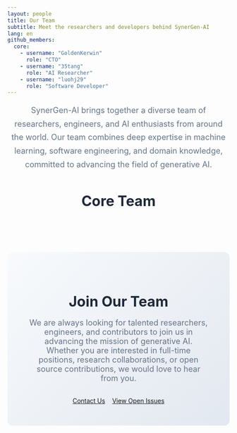 ```yaml
---
layout: people
title: Our Team
subtitle: Meet the researchers and developers behind SynerGen-AI
lang: en
github_members:
  core:
    - username: "GoldenKerwin"
      role: "CTO"
    - username: "35tang"
      role: "AI Researcher"
    - username: "luohj29"
      role: "Software Developer"
---
```


<div class="people-page">
  <div class="team-intro">
    <p>SynerGen-AI brings together a diverse team of researchers, engineers, and AI enthusiasts from around the world. Our team combines deep expertise in machine learning, software engineering, and domain knowledge, committed to advancing the field of generative AI.</p>
  </div>

  <div class="team-sections">
    <section class="team-section">
      <h2>Core Team</h2>
      <div class="team-grid" id="core-team-grid">
        <!-- Core team members will be dynamically loaded via JavaScript -->
      </div>
    </section>
  </div>
</div>

<!-- GitHub members data -->
<script type="application/json" id="github-members-data">
{{ page.github_members | jsonify }}
</script>

<div class="join-team">
  <div class="join-team-content">
    <h2>Join Our Team</h2>
    <p>We are always looking for talented researchers, engineers, and contributors to join us in advancing the mission of generative AI. Whether you are interested in full-time positions, research collaborations, or open source contributions, we would love to hear from you.</p>
    <div class="join-actions">
      <a href="/contact/" class="btn btn-primary">Contact Us</a>
      <a href="https://github.com/SynerGen-AI" target="_blank" class="btn btn-secondary">View Open Issues</a>
    </div>
  </div>
</div>


<style>
.people-page {
  max-width: 1200px;
  margin: 0 auto;
}

.team-intro {
  text-align: center;
  margin-bottom: 3rem;
  font-size: 1.125rem;
  color: #64748b;
  line-height: 1.7;
}

.team-section {
  margin-bottom: 4rem;
}

.team-section h2 {
  font-size: 2rem;
  font-weight: 700;
  margin-bottom: 2rem;
  color: #1e293b;
  text-align: center;
}

.team-grid {
  display: grid;
  grid-template-columns: repeat(auto-fill, minmax(300px, 1fr));
  gap: 2rem;
}

.team-member {
  height: 100%;
}

.member-card {
  background: white;
  border-radius: 12px;
  padding: 2rem;
  box-shadow: 0 4px 6px rgba(0, 0, 0, 0.05);
  transition: all 0.3s ease;
  border: 1px solid #e2e8f0;
  height: 100%;
  display: flex;
  flex-direction: column;
  text-align: center;
}

.member-card:hover {
  transform: translateY(-5px);
  box-shadow: 0 20px 40px rgba(0, 0, 0, 0.1);
}

.member-avatar {
  width: 120px;
  height: 120px;
  margin: 0 auto 1.5rem;
  border-radius: 50%;
  overflow: hidden;
  border: 4px solid #e2e8f0;
}

.member-avatar img {
  width: 100%;
  height: 100%;
  object-fit: cover;
}

.avatar-placeholder {
  width: 100%;
  height: 100%;
  background: linear-gradient(135deg, #2563eb, #7c3aed);
  display: flex;
  align-items: center;
  justify-content: center;
  color: white;
  font-size: 3rem;
}

.member-info {
  flex: 1;
  display: flex;
  flex-direction: column;
}

.member-name a {
  color: #1e293b;
  text-decoration: none;
  font-size: 1.25rem;
  font-weight: 600;
  transition: color 0.3s ease;
}

.member-name a:hover {
  color: #2563eb;
}

.member-position {
  color: #2563eb;
  font-weight: 600;
  margin: 0.5rem 0;
}

.member-affiliation {
  color: #64748b;
  font-size: 0.875rem;
  margin-bottom: 1rem;
}

.member-bio {
  color: #64748b;
  line-height: 1.6;
  margin-bottom: 1.5rem;
  flex: 1;
}

.member-links {
  display: flex;
  justify-content: center;
  gap: 1rem;
  margin-bottom: 1rem;
}

.member-link {
  width: 40px;
  height: 40px;
  background: #f8fafc;
  border: 1px solid #e2e8f0;
  border-radius: 50%;
  display: flex;
  align-items: center;
  justify-content: center;
  color: #64748b;
  text-decoration: none;
  transition: all 0.3s ease;
}

.member-link:hover {
  background: #2563eb;
  color: white;
  border-color: #2563eb;
  transform: translateY(-2px);
}

.member-expertise {
  display: flex;
  flex-wrap: wrap;
  gap: 0.5rem;
  justify-content: center;
}

.expertise-tag {
  padding: 0.25rem 0.75rem;
  background: #f1f5f9;
  color: #475569;
  border-radius: 20px;
  font-size: 0.75rem;
  font-weight: 500;
}

/* 加载和错误状态样式 */
.loading-message, .error-message {
  text-align: center;
  padding: 3rem 2rem;
  color: #64748b;
  font-size: 1.125rem;
}

.loading-message i {
  margin-right: 0.5rem;
  color: #2563eb;
}

.error-message {
  color: #ef4444;
}

.error-message i {
  margin-right: 0.5rem;
}

/* 错误卡片样式 */
.error-card {
  border-color: #fecaca;
  background: #fef2f2;
}

.error-card .avatar-placeholder {
  background: linear-gradient(135deg, #ef4444, #dc2626);
}

.error-text {
  color: #ef4444;
  font-style: italic;
}

/* 成员统计样式 */
.member-stats {
  display: flex;
  justify-content: center;
  gap: 1rem;
  margin-top: 1rem;
  padding-top: 1rem;
  border-top: 1px solid #e2e8f0;
}

.stat-item {
  display: flex;
  align-items: center;
  gap: 0.25rem;
  font-size: 0.875rem;
  color: #64748b;
}

.stat-item i {
  color: #2563eb;
}

/* 成员姓名样式更新 */
.member-name {
  color: #1e293b;
  font-size: 1.25rem;
  font-weight: 600;
  margin: 0;
  transition: color 0.3s ease;
}

.member-name:hover {
  color: #2563eb;
}

.join-team {
  background: linear-gradient(135deg, #f8fafc, #e2e8f0);
  border-radius: 12px;
  padding: 3rem;
  text-align: center;
  margin-top: 4rem;
}

.join-team h2 {
  font-size: 2rem;
  font-weight: 700;
  margin-bottom: 1rem;
  color: #1e293b;
}

.join-team p {
  font-size: 1.125rem;
  color: #64748b;
  margin-bottom: 2rem;
  max-width: 600px;
  margin-left: auto;
  margin-right: auto;
}

.join-actions {
  display: flex;
  gap: 1rem;
  justify-content: center;
  flex-wrap: wrap;
}

@media (max-width: 768px) {
  .team-grid {
    grid-template-columns: 1fr;
  }
  
  .join-actions {
    flex-direction: column;
    align-items: center;
  }
  
  .join-team {
    padding: 2rem;
  }
}
</style>